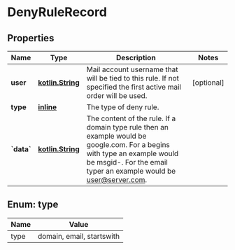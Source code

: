 # DenyRuleRecord

## Properties
Name | Type | Description | Notes
------------ | ------------- | ------------- | -------------
**user** | [**kotlin.String**](.md) | Mail account username that will be tied to this rule.  If not specified the first active mail order will be used. |  [optional]
**type** | [**inline**](#Type) | The type of deny rule. | 
**&#x60;data&#x60;** | [**kotlin.String**](.md) | The content of the rule.  If a domain type rule then an example would be google.com. For a begins with type an example would be msgid-.  For the email typer an example would be user@server.com. | 

<a name="Type"></a>
## Enum: type
Name | Value
---- | -----
type | domain, email, startswith
